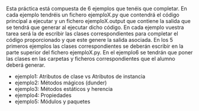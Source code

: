 
Esta práctica está compuesta de 6 ejemplos que tenéis que completar. En cada ejemplo tendréis un fichero ejemploX.py que contendrá el código principal a ejecutar y un fichero
ejemploX.output que contiene la salida que se tendrá que generar al ejecutar dicho código. En cada ejemplo vuestra tarea será la de escribir las clases correspondientes para completar el código proporcionado y que este genere la salida asociada. En los 5 primeros ejemplos las clases correspondientes se deberán escribir en la parte superior del fichero ejemploX.py. En el ejemplo6 se tendrán que poner las clases en las carpetas y ficheros correspondientes que el alumno deberá generar.

* ejemplo1: Atributos de clase vs Atributos de instancia
* ejemplo2: Métodos mágicos (dunder)
* ejemplo3: Métodos estáticos y herencia
* ejemplo4: Propiedades
* ejemplo5: Módulos y paquetes
